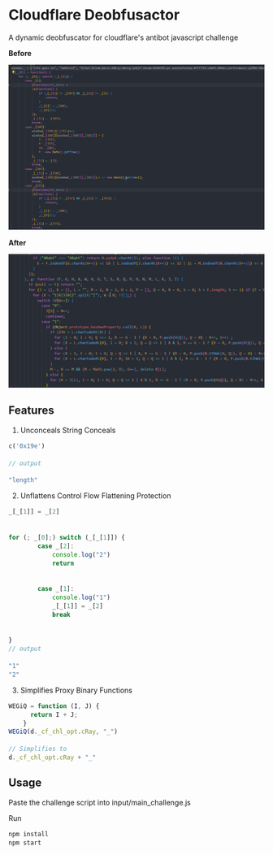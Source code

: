 # Cloudflare Deobfusactor

A dynamic deobfuscator for cloudflare's antibot javascript challenge


**Before**

![before](before.png)


**After**

![after](after.png)
## Features
1) Unconceals String Conceals

```js
c('0x19e')

// output

"length"

```

2) Unflattens Control Flow Flattening Protection
```js
_[_[1]] = _[2]


for (; _[0];) switch (_[_[1]]) {
        case _[2]:
            console.log("2")
            return


        case _[1]:
            console.log("1")
            _[_[1]] = _[2]
            break
        

}
// output

"1"
"2"

```
3) Simplifies Proxy Binary Functions
```js
WEGiQ = function (I, J) {
      return I + J;
    }
WEGiQ(d._cf_chl_opt.cRay, "_")

// Simplifies to 
d._cf_chl_opt.cRay + "_"


```

## Usage
Paste the challenge script into input/main_challenge.js

Run
```bash
npm install
npm start
```